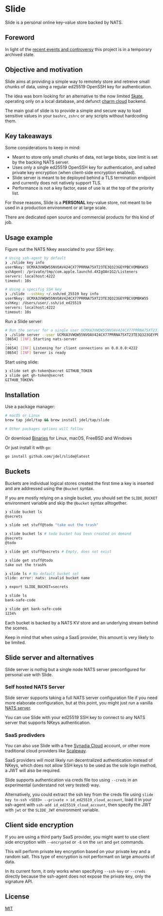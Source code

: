 # Slide

Slide is a personal online key-value store backed by NATS.

## Foreword

In light of the [recent events and controversy](https://www.cncf.io/blog/2025/04/24/protecting-nats-and-the-integrity-of-open-source-cncfs-commitment-to-the-community/) this project is in a temporary archived state.

## Objective and motivation

Slide aims at providing a simple way to remotely store and retreive small chunks of data, using a regular ed25519 OpenSSH key for authentication.

The idea was born looking for an alternative to the now limited [Skate](https://github.com/charmbracelet/skate), operating only on a local database, and defunct [charm cloud](https://github.com/charmbracelet/charm) backend.

The main goal of slide is to provide a simple and secure way to load sensitive values in your `bashrc`, `zshrc` or any scripts without hardcoding them.

## Key takeaways

Some considerations to keep in mind:
  - Meant to store only small chunks of data, not large blobs, size limit is set by the backing NATS server.
  - Uses only a single ed25519 OpenSSH key for authentication, and salted private key encryption (when client-side encryption enabled).
  - Slide server is meant to be deployed behind a TLS termination endpoint and currently does not natively support TLS.
  - Performance is not a key factor, ease of use is at the top of the priority list.

For those reasons, Slide is a __PERSONAL__ key-value store, not meant to be used in a production environment or at large scale.

There are dedicated open source and commercial products for this kind of job.

## Usage example

Figure out the NATS Nkey associated to your SSH key:

```bash
# Using ssh-agent by default
❯ ./slide key info
userNkey: UCMXA3VWQW55NVOAV424CX77PRRNA75XT23TE3Q323GEYPBCVOMBKW55
sshAgent: /private/tmp/com.apple.launchd.4XIgOAn1G2/Listeners
servers: localhost:4222
timeout: 10s

# Using a specifig SSH key
❯ ./slide --sshkey ~/.ssh/ed_25519 key info
userNkey: UCMXA3VWQW55NVOAV424CX77PRRNA75XT23TE3Q323GEYPBCVOMBKW55
sshKey: /Users/user/.ssh/id_ed25519
servers: localhost:4222
timeout: 10s
```

Run a Slide server:

```bash
# Run the server for a single user UCMXA3VWQW55NVOAV424CX77PRRNA75XT23TE3Q323GEYPBCVOMBKW55
❯ ./slide server --user UCMXA3VWQW55NVOAV424CX77PRRNA75XT23TE3Q323GEYPBCVOMBKW55
[8654] [INF] Starting nats-server
...
[8654] [INF] Listening for client connections on 0.0.0.0:4222
[8654] [INF] Server is ready
```

Start using slide:

```bash
❯ slide set gh-token@secret GITHUB_TOKEN
❯ slide get gh-token@secret
GITHUB_TOKEN%
```

## Installation

Use a package manager:

```bash
# macOS or Linux
brew tap jdel/tap && brew install jdel/tap/slide

# Other packages options will follow
```

Or download [Binaries](releases) for Linux, macOS, FreeBSD and Windows

Or just install it with `go`:

```bash
go install github.com/jdel/slide@latest
```

## Buckets

Buckets are individual logical stores created the first time a key is inserted and are addressed using the `@bucket` syntax.

If you are mostly relying on a single bucket, you should set the `SLIDE_BUCKET` environment variable and skip the `@bucket` syntax alltogether.

```bash
❯ slide bucket ls
@secrets

❯ slide set stuff@todo "take out the trash"

❯ slide bucket ls # todo bucket has been created on demand
@secrets
@todo

❯ slide get stuff@secrets # Empty, does not exist

❯ slide get stuff@todo
take out the trash%

❯ slide ls # No default bucket set
slide: error: nats: invalid bucket name

❯ export SLIDE_BUCKET=secrets

❯ slide ls 
bank-safe-code

❯ slide get bank-safe-code
1234%
```

Each bucket is backed by a NATS KV store and an underlying stream behind the scenes.

Keep in mind that when using a SaaS provider, this amount is very likely to be limited.

## Slide server and alternatives

Slide server is nothig but a single node NATS server preconfigured for personal use with Slide.

### Self hosted NATS Server

Slide server supports taking a full NATS server configuration file if you need more elaborate configuration, but at this point, you might just run a vanilla [NATS server](https://github.com/nats-io/nats-server).

You can use Slide with your ed25519 SSH key to connect to any NATS server that supports NKeys authentication.

### SaaS prodivders

You can also use Slide with a free [Synadia Cloud](https://cloud.synadia.com) account, or other more traditional cloud providers like [Scaleway](https://www.scaleway.com).

SaaS providers will most likely run decentralized authentication instead of NKeys, which does not allow SSH keys to be used as the sole login method, a JWT will also be required.

Slide supports authentication via creds file too using `--creds` in an experimental (understand not very tested) way.

Alternatively, you could extract the ssh key from the creds file using `slide key to-ssh <SEED> --private > id_ed25519_cloud_account`, load it in your ssh-agent with `ssh-add id_ed25519_cloud_account`, then specify the JWT with `jwt` or the `SLIDE_JWT` environment variable.

## Client side encryption

If you are using a third party SaaS provider, you might want to use client side encryption with `--encrypted` or `-E` on the `set` and `get` commands.

This will perform private key encryption based on your private key and a random salt. This type of encryption is not performant on large amounts of data.

In its current form, it only works when specifying `--ssh-key` or `--creds` directly because the ssh-agent does not expose the private key, only the signature API.

## License

[MIT](https://github.com/jdel/slide/raw/main/LICENSE)
